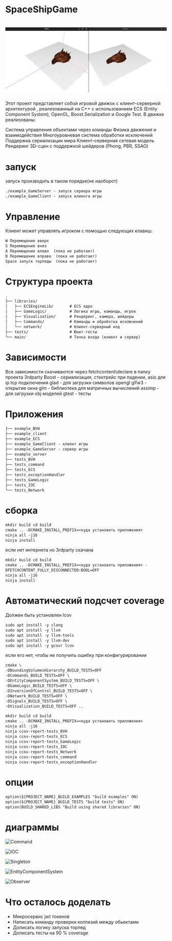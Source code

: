 # SpaceShipGame

<h1 align="center">
  <img src="documentation/pic.png" alt="Client server game">  
</h1>


Этот проект представляет собой игровой движок с клиент-серверной архитектурой , реализованный на C++ с использованием ECS (Entity Component System), OpenGL, Boost.Serialization и Google Test. В движке реализованы:

Система управления объектами через команды
Физика движения и взаимодействия
Многоуровневая система обработки исключений
Поддержка сериализации мира
Клиент-серверная сетевая модель
Рендеринг 3D-сцен с поддержкой шейдеров (Phong, PBR, SSAO)

# запуск
запуск производить в таком порядке(не наоборот)
```
./example_GameServer - запуск сервера игры
./example_GameClient - запуск клиента игры 
```
# Управление
Клиент может управлять игроком с помощью следующих клавиш:
```
W Перемещение вверх
S Перемещение вниз
A Перемещение влево  (пока не работает)
D Перемещение вправо  (пока не работает)
Space запуск торпеды  (пока не работает)
```

# Структура проекта
```
.
├── libraries/
│   ├── ECSEngineLib/       # ECS ядро
│   ├── GameLogic/          # Логика игры, команды, игрок
│   ├── Visualization/      # Рендеринг, камера, шейдеры
│   ├── Commands/           # Команды и обработка исключений
│   └── network/            # Клиент-серверный код
├── tests/                  # Юнит-тесты
└── main/                   # Точка входа (клиент и сервер)
```
# Зависимости

Все зависимости скачиваются через fetchcontent\declare в папку проекта 3rdparty
Boost - сериализация, стектрейс при падении, asio для ip tcp подключения
glad - для загрузки символов opengl
glfw3 - открытие окна
glm - библиотека для матричных вычислений
assimp - для загрузки obj моделей
gtest - тесты

# Приложения

```
├── example_BVH
├── example_client
├── example_ECS
├── example_GameClient - клиент игры
├── example_GameServer - сервер игры
├── example_server
├── tests_BVH
├── tests_command
├── tests_ECS
├── tests_exceptionHandler
├── tests_GameLogic
├── tests_IOC
└── tests_Network
```

# сборка

```
mkdir build cd build
cmake .. -DCMAKE_INSTALL_PREFIX=<куда установить приложения>
ninja all -j16
ninja install
```

если нет интернета но 3rdparty скачана 

```
mkdir build cd build
cmake .. -DCMAKE_INSTALL_PREFIX=<куда установить приложения> -DFETCHCONTENT_FULLY_DISCONNECTED:BOOL=OFF
ninja all -j16
ninja install
```


# Автоматический подсчет coverage

Должен быть установлен lcov

```
sudo apt install -y clang
sudo apt install -y llvm
sudo apt install -y llvm-tools
sudo apt install -y llvm-dev
sudo apt install -y gcovr lcov
```

если его нет, чтобы не получить ошибку при конфигурировании

```
cmake \
-DBoundingVolumesHierarchy_BUILD_TESTS=OFF
-DCommands_BUILD_TESTS=OFF \
-DEntityComponentSystem_BUILD_TESTS=OFF \
-DGameLogic_BUILD_TESTS=OFF \
-DInversionOfControl_BUILD_TESTS=OFF \
-DNetwork_BUILD_TESTS=OFF \
-DSignals_BUILD_TESTS=OFF \
-DVisualization_BUILD_TESTS=OFF ..
```

```
mkdir build cd build
cmake .. -DCMAKE_INSTALL_PREFIX=<куда установить приложения>
ninja all -j16
ninja ccov-report-tests_BVH 
ninja ccov-report-tests_ECS
ninja ccov-report-tests_GameLogic 
ninja ccov-report-tests_IOC
ninja ccov-report-tests_Network 
ninja ccov-report-tests_command
ninja ccov-report-tests_exceptionHandler
```

# опции
```
option(${PROJECT_NAME}_BUILD_EXAMPLES "build examples" ON)
option(${PROJECT_NAME}_BUILD_TESTS "build tests" ON)
option(BUILD_SHARED_LIBS "Build using shared libraries" ON)
```

# диаграммы

![Command](http://www.plantuml.com/plantuml/proxy?cache=no&src=https://raw.githubusercontent.com/Golubchea/spaceBattleGame/refs/heads/DiplomaProject/documentation/Command.puml)

![IOC](http://www.plantuml.com/plantuml/proxy?cache=no&src=https://raw.githubusercontent.com/Golubchea/spaceBattleGame/refs/heads/DiplomaProject/documentation/IOC.puml)

![Singleton](http://www.plantuml.com/plantuml/proxy?cache=no&src=https://raw.githubusercontent.com/Golubchea/spaceBattleGame/refs/heads/DiplomaProject/documentation/Singleton.puml)

![EntityComponentSystem](http://www.plantuml.com/plantuml/proxy?cache=no&src=https://raw.githubusercontent.com/Golubchea/spaceBattleGame/refs/heads/DiplomaProject/documentation/EntityComponentSystem.puml)

![Observer](http://www.plantuml.com/plantuml/proxy?cache=no&src=https://raw.githubusercontent.com/Golubchea/spaceBattleGame/refs/heads/DiplomaProject/documentation/Observer.puml)

# Что осталось доделать 

- Микросервис jwt токенов
- Написать команду проверки коллизий между обьектами
- Дописать логику запуска торпед
- Дописать тесты на 90 % coverage